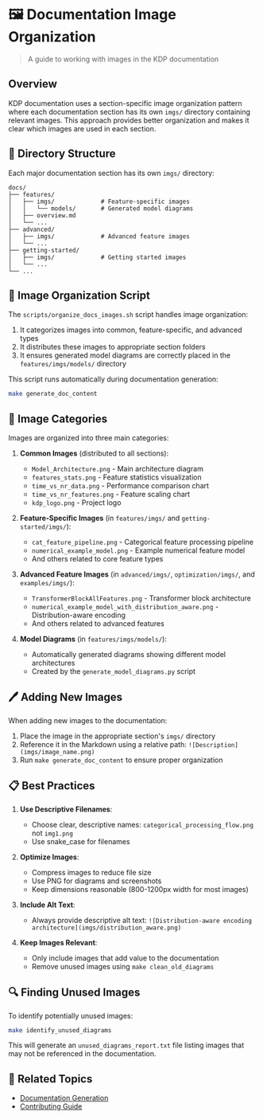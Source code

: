 # 🖼️ Documentation Image Organization

> A guide to working with images in the KDP documentation

## Overview

KDP documentation uses a section-specific image organization pattern where each documentation section has its own `imgs/` directory containing relevant images. This approach provides better organization and makes it clear which images are used in each section.

## 📁 Directory Structure

Each major documentation section has its own `imgs/` directory:

```
docs/
├── features/
│   ├── imgs/             # Feature-specific images
│   │   └── models/       # Generated model diagrams
│   ├── overview.md
│   └── ...
├── advanced/
│   ├── imgs/             # Advanced feature images
│   └── ...
├── getting-started/
│   ├── imgs/             # Getting started images
│   └── ...
└── ...
```

## 🔄 Image Organization Script

The `scripts/organize_docs_images.sh` script handles image organization:

1. It categorizes images into common, feature-specific, and advanced types
2. It distributes these images to appropriate section folders
3. It ensures generated model diagrams are correctly placed in the `features/imgs/models/` directory

This script runs automatically during documentation generation:

```bash
make generate_doc_content
```

## 🎨 Image Categories

Images are organized into three main categories:

1. **Common Images** (distributed to all sections):
   - `Model_Architecture.png` - Main architecture diagram
   - `features_stats.png` - Feature statistics visualization
   - `time_vs_nr_data.png` - Performance comparison chart
   - `time_vs_nr_features.png` - Feature scaling chart
   - `kdp_logo.png` - Project logo

2. **Feature-Specific Images** (in `features/imgs/` and `getting-started/imgs/`):
   - `cat_feature_pipeline.png` - Categorical feature processing pipeline
   - `numerical_example_model.png` - Example numerical feature model
   - And others related to core feature types

3. **Advanced Feature Images** (in `advanced/imgs/`, `optimization/imgs/`, and `examples/imgs/`):
   - `TransformerBlockAllFeatures.png` - Transformer block architecture
   - `numerical_example_model_with_distribution_aware.png` - Distribution-aware encoding
   - And others related to advanced features

4. **Model Diagrams** (in `features/imgs/models/`):
   - Automatically generated diagrams showing different model architectures
   - Created by the `generate_model_diagrams.py` script

## 🖊️ Adding New Images

When adding new images to the documentation:

1. Place the image in the appropriate section's `imgs/` directory
2. Reference it in the Markdown using a relative path: `![Description](imgs/image_name.png)`
3. Run `make generate_doc_content` to ensure proper organization

## 📋 Best Practices

1. **Use Descriptive Filenames**:
   - Choose clear, descriptive names: `categorical_processing_flow.png` not `img1.png`
   - Use snake_case for filenames

2. **Optimize Images**:
   - Compress images to reduce file size
   - Use PNG for diagrams and screenshots
   - Keep dimensions reasonable (800-1200px width for most images)

3. **Include Alt Text**:
   - Always provide descriptive alt text: `![Distribution-aware encoding architecture](imgs/distribution_aware.png)`

4. **Keep Images Relevant**:
   - Only include images that add value to the documentation
   - Remove unused images using `make clean_old_diagrams`

## 🔍 Finding Unused Images

To identify potentially unused images:

```bash
make identify_unused_diagrams
```

This will generate an `unused_diagrams_report.txt` file listing images that may not be referenced in the documentation.

## 🤝 Related Topics

- [Documentation Generation](auto-documentation.md)
- [Contributing Guide](../overview.md)
